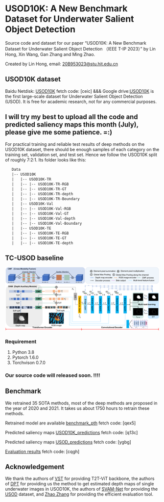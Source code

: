# USOD10K: A New Benchmark Dataset for Underwater Salient Object Detection


Source code and dataset for our paper “USOD10K: A New Benchmark Dataset for Underwater Salient Object Detection （IEEE T-IP 2023）” by Lin Hong,  Xin Wang, Gan Zhang and Ming Zhao.

Created by Lin Hong, email: 20B953023@stu.hit.edu.cn

## USOD10K dataset
Baidu Netdisk: [USOD10K](https://pan.baidu.com/s/15sXImJJooDfPF-0cTA6kIg) fetch code: [ceic]  &&&  Google drive:[USOD10K](https://drive.google.com/drive/folders/1ckfPAiMHg0cs9ShV835JV_93jlEnTrKG?usp=share_link) is the first large-scale dataset for Underwater Salient Object Detection (USOD). It is free for academic research, not for any commercial purposes.

## I will try my best to upload all the code and predicted saliency maps this month (July), please give me some patience. =:)

For practical training and reliable test results of deep methods on the USOD10K dataset, there should be enough samples of each category on the training set, validation set, and test set. Hence we follow the USOD10K split of roughly 7:2:1. Its folder looks like this:

````
   Data
   |-- USOD10K
   |   |-- USOD10K-TR
   |   |-- |-- USOD10K-TR-RGB
   |   |-- |-- USOD10K-TR-GT
   |   |-- |-- USOD10K-TR-depth
   |   |-- |-- USOD10K-TR-Boundary
   |   |-- USOD10K-Val
   |   |-- |-- USOD10K-Val-RGB
   |   |-- |-- USOD10K-Val-GT
   |   |-- |-- USOD10K-Val-depth
   |   |-- |-- USOD10K-Val-Boundary
   |   |-- USOD10K-TE
   |   |-- |-- USOD10K-TE-RGB
   |   |-- |-- USOD10K-TE-GT
   |   |-- |-- USOD10K-TE-depth
````
## TC-USOD baseline
![](TC-USOD.png)
### Requirement
1. Python 3.8
1. Pytorch 1.6.0
2. Torchvison 0.7.0

### Our source code will released soon. !!!!


## Benchmark
We retrained 35 SOTA methods, most of the deep methods are proposed in the year of 2020 and 2021. It takes us about 1750 hours to retrain these methods.

Retrained model are available [benchmark_pth](https://pan.baidu.com/s/1C20F8q_LRGTRLQPwcX9Gsw?pwd=qex5) fetch code: [qex5]

Predicted saliency maps [USOD10K_predictions](https://pan.baidu.com/s/16tirqN1X5xXODzIZbSzCRA?pwd=q13c) fetch code: [q13c]

Predicted saliency maps [USOD_predictions](https://pan.baidu.com/s/1Mq8ib52um1ZN7fFl1nWFLg?pwd=ygbg) fetch code: [ygbg]  

[Evaluation results](https://pan.baidu.com/s/14ui8-FLBi0WM58VhEwdzsw?pwd=cqgh) fetch code: [cqgh]  

## Acknowledgement
We thank the authors of [VST](https://github.com/yitu-opensource/T2T-ViT) for providing T2T-ViT backbone, the authors of [DPT](https://github.com/isl-org/DPT) for providing us the method to get estimated depth maps of single underwater images in USOD10K, the authors of [SVAM-Net](http://www.roboticsproceedings.org/rss18/p048.pdf) for providing the [USOD](https://irvlab.cs.umn.edu/resources/usod-dataset) dataset, and [Zhao Zhang](https://github.com/zzhanghub/eval-co-sod) for providing the efficient evaluation tool.



